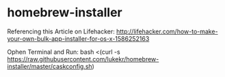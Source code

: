 # homebrew-installer

Referencing this Article on Lifehacker:
http://lifehacker.com/how-to-make-your-own-bulk-app-installer-for-os-x-1586252163

Ophen Terminal and Run:
bash <(curl -s https://raw.githubusercontent.com/lukekr/homebrew-installer/master/caskconfig.sh)
